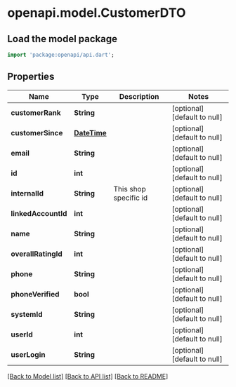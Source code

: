 # openapi.model.CustomerDTO

## Load the model package
```dart
import 'package:openapi/api.dart';
```

## Properties
Name | Type | Description | Notes
------------ | ------------- | ------------- | -------------
**customerRank** | **String** |  | [optional] [default to null]
**customerSince** | [**DateTime**](DateTime.md) |  | [optional] [default to null]
**email** | **String** |  | [optional] [default to null]
**id** | **int** |  | [optional] [default to null]
**internalId** | **String** | This shop specific id | [optional] [default to null]
**linkedAccountId** | **int** |  | [optional] [default to null]
**name** | **String** |  | [optional] [default to null]
**overallRatingId** | **int** |  | [optional] [default to null]
**phone** | **String** |  | [optional] [default to null]
**phoneVerified** | **bool** |  | [optional] [default to null]
**systemId** | **String** |  | [optional] [default to null]
**userId** | **int** |  | [optional] [default to null]
**userLogin** | **String** |  | [optional] [default to null]

[[Back to Model list]](../README.md#documentation-for-models) [[Back to API list]](../README.md#documentation-for-api-endpoints) [[Back to README]](../README.md)


